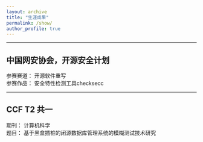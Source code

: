 ```yaml
---
layout: archive
title: "生涯成果"
permalink: /show/
author_profile: true
---
```


---

## 中国网安协会，开源安全计划

参赛赛道： 开源软件重写<br>
参赛作品： 安全特性检测工具checksecc

---

## CCF T2 共一

期刊： 计算机科学<br>
题目： 基于黑盒插桩的闭源数据库管理系统的模糊测试技术研究





